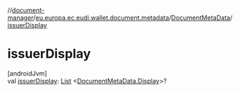 //[document-manager](../../../index.md)/[eu.europa.ec.eudi.wallet.document.metadata](../index.md)/[DocumentMetaData](index.md)/[issuerDisplay](issuer-display.md)

# issuerDisplay

[androidJvm]\
val [issuerDisplay](issuer-display.md): [List](https://kotlinlang.org/api/latest/jvm/stdlib/kotlin.collections/-list/index.html)
&lt;[DocumentMetaData.Display](-display/index.md)&gt;?

